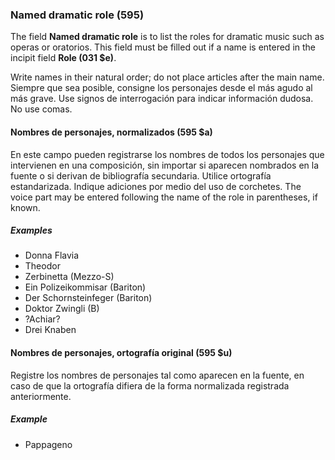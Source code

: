 ### Named dramatic role (595)

The field **Named dramatic role** is to list the roles for dramatic music such as operas or oratorios. This field must be filled out if a name is entered in the incipit field **Role (031 $e)**.

Write names in their natural order; do not place articles after the main name. Siempre que sea posible, consigne los personajes desde el más agudo al más grave. Use signos de interrogación para indicar información dudosa. No use comas.

#### Nombres de personajes, normalizados (595 $a)

En este campo pueden registrarse los nombres de todos los personajes que intervienen en una composición, sin importar si aparecen nombrados en la fuente o si derivan de bibliografía secundaria. Utilice ortografía estandarizada. Indique adiciones por medio del uso de corchetes. The voice part may be entered following the name of the role in parentheses, if known.

##### Examples

- Donna Flavia
- Theodor
- Zerbinetta (Mezzo-S)
- Ein Polizeikommisar (Bariton)
- Der Schornsteinfeger (Bariton)
- Doktor Zwingli (B)
- ?Achiar?
- Drei Knaben

#### Nombres de personajes, ortografía original (595 $u)

Registre los nombres de personajes tal como aparecen en la fuente, en caso de que la ortografía difiera de la forma normalizada registrada anteriormente.

##### Example

- Pappageno
